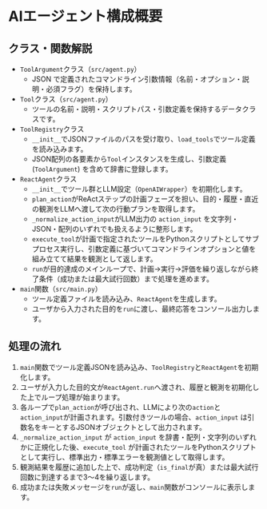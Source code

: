 # AIエージェント構成概要

## クラス・関数解説
- `ToolArgument`クラス（`src/agent.py`）
  - JSON で定義されたコマンドライン引数情報（名前・オプション・説明・必須フラグ）を保持します。
- `Tool`クラス（`src/agent.py`）
  - ツールの名前・説明・スクリプトパス・引数定義を保持するデータクラスです。
- `ToolRegistry`クラス
  - `__init__`でJSONファイルのパスを受け取り、`load_tools`でツール定義を読み込みます。
  - JSON配列の各要素から`Tool`インスタンスを生成し、引数定義 (`ToolArgument`) を含めて辞書に登録します。
- `ReactAgent`クラス
  - `__init__`でツール群とLLM設定（`OpenAIWrapper`）を初期化します。
  - `plan_action`がReActステップの計画フェーズを担い、目的・履歴・直近の観測をLLMへ渡して次の行動プランを取得します。
  - `_normalize_action_input`がLLM出力の `action_input` を文字列・JSON・配列のいずれでも扱えるように整形します。
  - `execute_tool`が計画で指定されたツールをPythonスクリプトとしてサブプロセス実行し、引数定義に基づいてコマンドラインオプションと値を組み立てて結果を観測として返します。
  - `run`が目的達成のメインループで、計画→実行→評価を繰り返しながら終了条件（成功または最大試行回数）まで処理を進めます。
- `main`関数（`src/main.py`）
  - ツール定義ファイルを読み込み、`ReactAgent`を生成します。
  - ユーザから入力された目的を`run`に渡し、最終応答をコンソール出力します。

## 処理の流れ
1. `main`関数でツール定義JSONを読み込み、`ToolRegistry`と`ReactAgent`を初期化します。
2. ユーザが入力した目的文が`ReactAgent.run`へ渡され、履歴と観測を初期化した上でループ処理が始まります。
3. 各ループで`plan_action`が呼び出され、LLMにより次の`action`と`action_input`が計画されます。引数付きツールの場合、`action_input` は引数名をキーとするJSONオブジェクトとして出力されます。
4. `_normalize_action_input` が `action_input` を辞書・配列・文字列のいずれかに正規化した後、`execute_tool` が計画されたツールをPythonスクリプトとして実行し、標準出力・標準エラーを観測値として取得します。
5. 観測結果を履歴に追加した上で、成功判定（`is_final`が真）または最大試行回数に到達するまで3〜4を繰り返します。
6. 成功または失敗メッセージを`run`が返し、`main`関数がコンソールに表示します。
